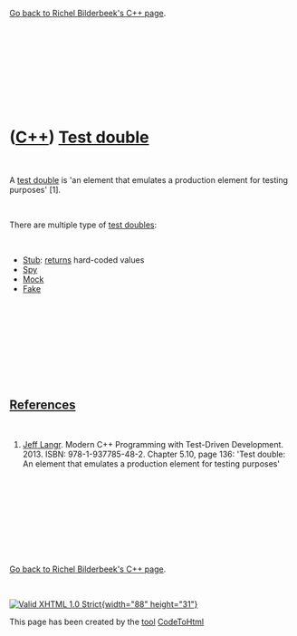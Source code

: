 

[Go back to Richel Bilderbeek's C++ page](Cpp.htm).

 

 

 

 

 

([C++](Cpp.htm)) [Test double](CppTestDouble.htm)
=================================================

 

A [test double](CppTestDouble.htm) is 'an element that emulates a
production element for testing purposes' \[1\].

 

There are multiple type of [test doubles](CppTestDouble.htm):

 

-   [Stub](CppStub.htm): [returns](CppReturn.htm) hard-coded values
-   [Spy](CppSpy.htm)
-   [Mock](CppMock.htm)
-   [Fake](CppFake.htm)

 

 

 

 

 

[References](CppReferences.htm)
-------------------------------

 

1.  [Jeff Langr](CppJeffLangr.htm). Modern C++ Programming with
    Test-Driven Development. 2013. ISBN: 978-1-937785-48-2. Chapter
    5.10, page 136: 'Test double: An element that emulates a production
    element for testing purposes'

 

 

 

 

 

[Go back to Richel Bilderbeek's C++ page](Cpp.htm).



 

[![Valid XHTML 1.0 Strict](valid-xhtml10.png){width="88"
height="31"}](http://validator.w3.org/check?uri=referer)

This page has been created by the [tool](Tools.htm)
[CodeToHtml](ToolCodeToHtml.htm)
